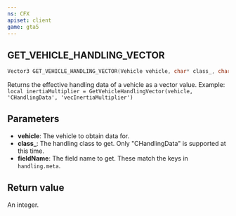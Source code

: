 ```yaml
---
ns: CFX
apiset: client
game: gta5
---
```

## GET_VEHICLE_HANDLING_VECTOR

```c
Vector3 GET_VEHICLE_HANDLING_VECTOR(Vehicle vehicle, char* class_, char* fieldName);
```

Returns the effective handling data of a vehicle as a vector value.
Example: `local inertiaMultiplier = GetVehicleHandlingVector(vehicle, 'CHandlingData', 'vecInertiaMultiplier')`

## Parameters
* **vehicle**: The vehicle to obtain data for.
* **class_**: The handling class to get. Only "CHandlingData" is supported at this time.
* **fieldName**: The field name to get. These match the keys in `handling.meta`.

## Return value
An integer.
